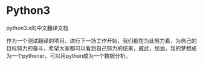 Python3
=======

python3.x的中文翻译文档

作为一个测试翻译的项目，进行下一场工作开始，我们都在为此努力着，为自己的目标努力的奋斗，希望大家都可以看到自己努力的结果，威武，加油，我的梦想成为一个pythoner，可以用python成为一个数据分析。